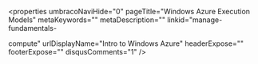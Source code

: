 <properties umbracoNaviHide="0" pageTitle="Windows Azure Execution Models" metaKeywords="" metaDescription="" linkid="manage-fundamentals-

compute" urlDisplayName="Intro to Windows Azure" headerExpose="" footerExpose="" disqusComments="1" />
<div chunk="../../Shared/Chunks/windows-azure-execution-models.md" />